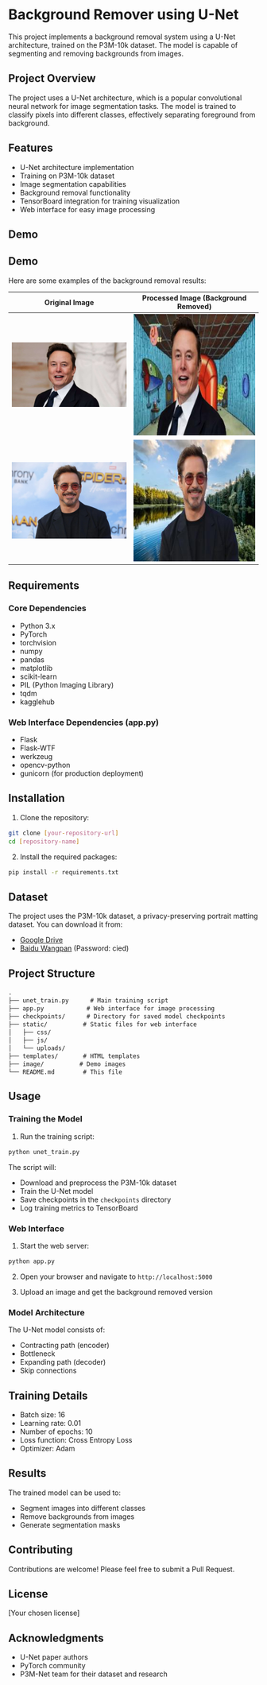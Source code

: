 # Background Remover using U-Net

This project implements a background removal system using a U-Net architecture, trained on the P3M-10k dataset. The model is capable of segmenting and removing backgrounds from images.

## Project Overview

The project uses a U-Net architecture, which is a popular convolutional neural network for image segmentation tasks. The model is trained to classify pixels into different classes, effectively separating foreground from background.

## Features

- U-Net architecture implementation
- Training on P3M-10k dataset
- Image segmentation capabilities
- Background removal functionality
- TensorBoard integration for training visualization
- Web interface for easy image processing

## Demo

## Demo

Here are some examples of the background removal results:

| Original Image                                                 | Processed Image (Background Removed)                                      |
| -------------------------------------------------------------- | ------------------------------------------------------------------------- |
| <img src="image/elon.jpg" alt="Original Image 1" width="350"/> | <img src="image/processed_elon.jpg" alt="Processed Image 1" width="350"/> |
| <img src="image/rdj.jpg" alt="Original Image 2" width="350"/>  | <img src="image/processed_rdj.jpg" alt="Processed Image 2" width="350"/>  |

## Requirements

### Core Dependencies

- Python 3.x
- PyTorch
- torchvision
- numpy
- pandas
- matplotlib
- scikit-learn
- PIL (Python Imaging Library)
- tqdm
- kagglehub

### Web Interface Dependencies (app.py)

- Flask
- Flask-WTF
- werkzeug
- opencv-python
- gunicorn (for production deployment)

## Installation

1. Clone the repository:

```bash
git clone [your-repository-url]
cd [repository-name]
```

2. Install the required packages:

```bash
pip install -r requirements.txt
```

## Dataset

The project uses the P3M-10k dataset, a privacy-preserving portrait matting dataset. You can download it from:

- [Google Drive](https://drive.google.com/file/d/1odzHp2zbQApLm90HH_Cvr5b5OwJVhEQG/view?usp=sharing)
- [Baidu Wangpan](https://pan.baidu.com/s/1aEmEXO5BflSp5hiA-erVBA?pwd=cied) (Password: cied)

## Project Structure

```
.
├── unet_train.py      # Main training script
├── app.py            # Web interface for image processing
├── checkpoints/      # Directory for saved model checkpoints
├── static/          # Static files for web interface
│   ├── css/
│   ├── js/
│   └── uploads/
├── templates/       # HTML templates
├── image/          # Demo images
└── README.md        # This file
```

## Usage

### Training the Model

1. Run the training script:

```bash
python unet_train.py
```

The script will:

- Download and preprocess the P3M-10k dataset
- Train the U-Net model
- Save checkpoints in the `checkpoints` directory
- Log training metrics to TensorBoard

### Web Interface

1. Start the web server:

```bash
python app.py
```

2. Open your browser and navigate to `http://localhost:5000`

3. Upload an image and get the background removed version

### Model Architecture

The U-Net model consists of:

- Contracting path (encoder)
- Bottleneck
- Expanding path (decoder)
- Skip connections

## Training Details

- Batch size: 16
- Learning rate: 0.01
- Number of epochs: 10
- Loss function: Cross Entropy Loss
- Optimizer: Adam

## Results

The trained model can be used to:

- Segment images into different classes
- Remove backgrounds from images
- Generate segmentation masks

## Contributing

Contributions are welcome! Please feel free to submit a Pull Request.

## License

[Your chosen license]

## Acknowledgments

- U-Net paper authors
- PyTorch community
- P3M-Net team for their dataset and research
